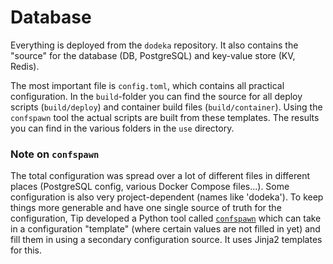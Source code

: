# Database

Everything is deployed from the `dodeka` repository. It also contains the "source" for the database (DB, PostgreSQL) and key-value store (KV, Redis).

The most important file is `config.toml`, which contains all practical configuration. In the `build`-folder you can find the source for all deploy scripts (`build/deploy`) and container build files (`build/container`). Using the `confspawn` tool the actual scripts are built from these templates. The results you can find in the various folders in the `use` directory.

### Note on `confspawn`

The total configuration was spread over a lot of different files in different places (PostgreSQL config, various Docker Compose files...). Some configuration is also very project-dependent (names like 'dodeka'). To keep things more generable and have one single source of truth for the configuration, Tip developed a Python tool called [`confspawn`](https://github.com/tiptenbrink/confspawn) which can take in a configuration "template" (where certain values are not filled in yet) and fill them in using a secondary configuration source. It uses Jinja2 templates for this.




